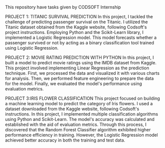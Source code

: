 This repository have tasks given by CODSOFT Internship

PROJECT 1: TITANIC SURVIVAL PREDICTION
In this project, I tackled the challenge of predicting passenger survival on the Titanic. I utilized the Titanic dataset obtained from the Kaggle website, following Codsoft's project instructions. Employing Python and the Scikit-Learn library, I implemented a Logistic Regression model. This model forecasts whether a passenger survived or not by acting as a binary classification tool trained using Logistic Regression.

PROJECT 2: MOVIE RATING PREDICTION WITH PYTHON
In this project, I built a model to predict movie ratings using the IMDB dataset from Kaggle. This project involved implementing Linear Regression as the prediction technique. First, we processed the data and visualized it with various charts for analysis. Then, we performed feature engineering to prepare the data for the model. Finally, we evaluated the model's performance using evaluation metrics.

PROJECT 3:IRIS FLOWER CLASSIFICATION
This project focused on building a machine learning model to predict the category of Iris flowers. I used a dataset downloaded from the Kaggle website, following Codsoft's instructions. In this project, I implemented multiple classification algorithms using Python and Scikit-Learn. The model's accuracy was calculated and established with the aid of evaluation metrics. Through this process, I discovered that the Random Forest Classifier algorithm exhibited higher performance efficiency in training. However, the Logistic Regression model achieved better accuracy in both the training and test data.





